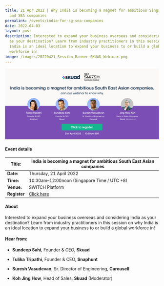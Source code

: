 ```yaml
---
title: 21 Apr 2022 | Why India is becoming a magnet for ambitious Singaporean
  and SEA companies
permalink: /events/india-for-sg-sea-companies
date: 2022-04-03
layout: post
description: Interested to expand your business overseas and considering India
  as your destination? Learn from industry practitioners in this session on why
  India is an ideal location to expand your business to or build a global
  workforce in!
image: /images/20220421_Session_Banner-SKUAD_Webinar.png
---
```

![Skuad's event: India becoming a magnet for ambitious Singaporean and South East Asian companies.](/images/Skuad%20(new)%20PSB_2%20(3).png)
#### Event details


| **Title:** | India is becoming a magnet for ambitious South East Asian companies |
| -------- | -------- |
|**Date:** | Thursday, 21 April 2022 
| **Time:**    | 10:30am–12:00noon (Singapore Time / UTC +8) |
|**Venue:** | SWITCH Platform 
|**Register** | [Click here](https://switchsg.hubilo.com/ticketing/#/ticket)

#### About

Interested to expand your business overseas and considering India as your destination? Learn from industry practitioners in this session on why India is an ideal location to expand your business to or build a global workforce in!

#### Hear from:
* **Sundeep Sahi**, Founder & CEO, **Skuad**

* **Tulika Tripathi**, Founder & CEO, **Snaphunt**
* **Suresh Vasudevan**, Sr. Director of Engineering, **Carousell**
* **Koh Jing How**, Head of Sales, **Skuad** (Moderator)